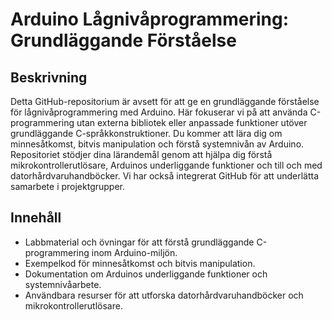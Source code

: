 # Arduino Lågnivåprogrammering: Grundläggande Förståelse

## Beskrivning

Detta GitHub-repositorium är avsett för att ge en grundläggande förståelse för lågnivåprogrammering med Arduino. Här fokuserar vi på att använda C-programmering utan externa bibliotek eller anpassade funktioner utöver grundläggande C-språkkonstruktioner. Du kommer att lära dig om minnesåtkomst, bitvis manipulation och förstå systemnivån av Arduino. Repositoriet stödjer dina lärandemål genom att hjälpa dig förstå mikrokontrollerutlösare, Arduinos underliggande funktioner och till och med datorhårdvaruhandböcker. Vi har också integrerat GitHub för att underlätta samarbete i projektgrupper.

## Innehåll

- Labbmaterial och övningar för att förstå grundläggande C-programmering inom Arduino-miljön.
- Exempelkod för minnesåtkomst och bitvis manipulation.
- Dokumentation om Arduinos underliggande funktioner och systemnivåarbete.
- Användbara resurser för att utforska datorhårdvaruhandböcker och mikrokontrollerutlösare.

